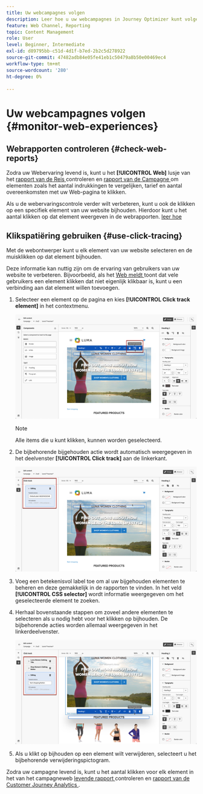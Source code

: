 ```yaml
---
title: Uw webcampagnes volgen
description: Leer hoe u uw webcampagnes in Journey Optimizer kunt volgen
feature: Web Channel, Reporting
topic: Content Management
role: User
level: Beginner, Intermediate
exl-id: d89795bb-c51d-4d1f-b7ed-2b2c5d278922
source-git-commit: 47482adb84e05fe41eb1c50479a8b50e00469ec4
workflow-type: tm+mt
source-wordcount: '280'
ht-degree: 0%

---
```


# Uw webcampagnes volgen {#monitor-web-experiences}

## Webrapporten controleren {#check-web-reports}

Zodra uw Webervaring levend is, kunt u het **[!UICONTROL Web]** lusje van het [ rapport van de Reis ](../reports/journey-global-report-cja-web.md) controleren en [ rapport van de Campagne ](../reports/campaign-global-report-cja-web.md) om elementen zoals het aantal indrukkingen te vergelijken, tarief en aantal overeenkomsten met uw Web-pagina te klikken.

<!--You can check the **[!UICONTROL Web]** tab of the campaign reports. Learn more on the campaign web [live report](../reports/campaign-live-report.md#web-tab) and [global report](../reports/campaign-global-report-cja.md#web).-->

Als u de webervaringscontrole verder wilt verbeteren, kunt u ook de klikken op een specifiek element van uw website bijhouden. Hierdoor kunt u het aantal klikken op dat element weergeven in de webrapporten. [ leer hoe ](#use-click-tracing)

## Klikspatiëring gebruiken {#use-click-tracing}

Met de webontwerper kunt u elk element van uw website selecteren en de muisklikken op dat element bijhouden.

Deze informatie kan nuttig zijn om de ervaring van gebruikers van uw website te verbeteren. Bijvoorbeeld, als het [ Web meldt ](../reports/campaign-global-report-cja-web.md) toont dat vele gebruikers een element klikken dat niet eigenlijk klikbaar is, kunt u een verbinding aan dat element willen toevoegen.

1. Selecteer een element op de pagina en kies **[!UICONTROL Click track element]** in het contextmenu.

   ![](assets/web-designer-click-track.png)

   >[!NOTE]
   >
   >Alle items die u kunt klikken, kunnen worden geselecteerd.

1. De bijbehorende bijgehouden actie wordt automatisch weergegeven in het deelvenster **[!UICONTROL Click track]** aan de linkerkant.

   ![](assets/web-designer-click-track-pane.png)

1. Voeg een betekenisvol label toe om al uw bijgehouden elementen te beheren en deze gemakkelijk in de rapporten te vinden. In het veld **[!UICONTROL CSS selector]** wordt informatie weergegeven om het geselecteerde element te zoeken.

1. Herhaal bovenstaande stappen om zoveel andere elementen te selecteren als u nodig hebt voor het klikken op bijhouden. De bijbehorende acties worden allemaal weergegeven in het linkerdeelvenster.

   ![](assets/web-designer-click-tracking-actions.png)

1. Als u klikt op bijhouden op een element wilt verwijderen, selecteert u het bijbehorende verwijderingspictogram.

Zodra uw campagne levend is, kunt u het aantal klikken voor elk element in het van het campagneweb [ levende rapport ](../reports/campaign-live-report.md#web-tab) controleren en [ rapport van de Customer Journey Analytics ](../reports/campaign-global-report-cja-web.md).
